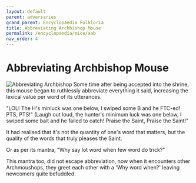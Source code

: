 ```yaml
---
layout: default
parent: adversaries
grand_parent: Encyclopaedia Folkloria
title: Abbreviating Archbishop Mouse
permalink: /encyclopaedia/mice/aab
nav_order: 4
---
```


# Abbreviating Archbishop Mouse
<img src="../../assets/abbishop.png" alt="Abbreviating Archbishop">
Some time after being accepted into the shrine, this mouse began to ruthlessly abbreviate everything it said, increasing the lexical value per word of its utterances. 

"LOL!  The H's minluck was one below, I swiped some B and he FTC-ed!  PTS, PTS!" 
(Laugh out loud, the hunter's minimum luck was one below, I swiped some bait and he failed to catch!   Praise the Saint, Praise the Saint!" 

It had realised that it's not the quantity of one's word that matters, but the quality of the words that truly pleases the Saint.

Or as per its mantra, 
"Why say lot word when few word do trick?"

This mantra too, did not escape abbreviation, now when it encounters other Archmoushops, they greet each other with a 'Why word when?' leaving newcomers quite befuddled.